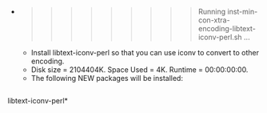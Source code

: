 * >>>>>>>>> Running inst-min-con-xtra-encoding-libtext-iconv-perl.sh ...
  * Install libtext-iconv-perl so that you can use iconv to convert to other encoding.
  * Disk size = 2104404K. Space Used = 4K. Runtime = 00:00:00:00.
  * The following NEW packages will be installed:
  ```bash
libtext-iconv-perl*
  ```
